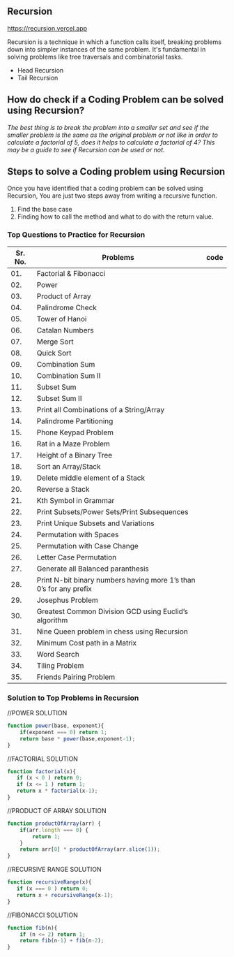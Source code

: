 ## Recursion 

https://recursion.vercel.app

Recursion is a technique in which a function calls itself, breaking problems down into simpler instances of the same problem. It's fundamental in solving problems like tree traversals and combinatorial tasks.

- Head Recursion
- Tail Recursion

## How do check if a Coding Problem can be solved using Recursion?

*The best thing is to break the problem into a smaller set and see if the smaller problem is the same as the original problem or not like in order to calculate a factorial of 5, does it helps to calculate a factorial of 4? This may be a guide to see if Recursion can be used or not.*

## Steps to solve a Coding problem using Recursion

Once you have identified that a coding problem can be solved using Recursion, You are just two steps away from writing a recursive function.

  1. Find the base case
  2. Finding how to call the method and what to do with the return value.

### Top Questions to Practice for Recursion

| Sr. No. | Problems | code
| --------| ---------|------|
| 01. | Factorial & Fibonacci |
| 02. | Power |
| 03. | Product of Array |
| 04. | Palindrome Check |
| 05. | Tower of Hanoi | 
| 06. | Catalan Numbers |
| 07. | Merge Sort |
| 08. | Quick Sort |
| 09. | Combination Sum |
| 10. | Combination Sum II | 
| 11. | Subset Sum |
| 12. | Subset Sum II |
| 13. | Print all Combinations of a String/Array |
| 14. | Palindrome Partitioning |
| 15. | Phone Keypad Problem |
| 16. | Rat in a Maze Problem |
| 17. | Height of a Binary Tree |
| 18. | Sort an Array/Stack |
| 19. | Delete middle element of a Stack |
| 20. | Reverse a Stack |
| 21. | Kth Symbol in Grammar |
| 22. | Print Subsets/Power Sets/Print Subsequences |
| 23. | Print Unique Subsets and Variations |
| 24. | Permutation with Spaces |
| 25. | Permutation with Case Change |
| 26. | Letter Case Permutation |
| 27. | Generate all Balanced paranthesis |
| 28. | Print N-bit binary numbers having more 1’s than 0’s for any prefix |
| 29. | Josephus Problem | 
| 30. | Greatest Common Division GCD using Euclid’s algorithm |
| 31. | Nine Queen problem in chess using Recursion | 
| 32. | Minimum Cost path in a Matrix |
| 33. | Word Search |
| 34. | Tiling Problem |
| 35. | Friends Pairing Problem |



### Solution to Top Problems in Recursion 


//POWER SOLUTION
```js
function power(base, exponent){
    if(exponent === 0) return 1;
    return base * power(base,exponent-1);
}
```

//FACTORIAL SOLUTION
```js
function factorial(x){
   if (x < 0 ) return 0;
   if (x <= 1 ) return 1;
   return x * factorial(x-1);
}
```

//PRODUCT OF ARRAY SOLUTION
```js
function productOfArray(arr) {
    if(arr.length === 0) {
        return 1;
    }
    return arr[0] * productOfArray(arr.slice(1));
}
```
//RECURSIVE RANGE SOLUTION
```js
function recursiveRange(x){
   if (x === 0 ) return 0;
   return x + recursiveRange(x-1);
}
```

//FIBONACCI SOLUTION
```js
function fib(n){
    if (n <= 2) return 1;
    return fib(n-1) + fib(n-2);
}
```
